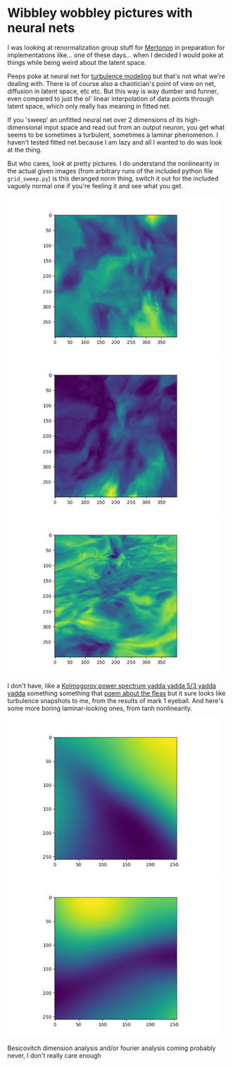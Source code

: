 Wibbley wobbley pictures with neural nets
===

I was looking at renormalization group stuff for [Mertonon](https://github.com/howonlee/mertonon) in preparation for implementations like... one of these days... when I decided I would poke at things while being weird about the latent space.

Peeps poke at neural net for [turbulence modeling](https://pubs.aip.org/aip/pof/article-abstract/34/2/025111/2847083/Attention-enhanced-neural-network-models-for?redirectedFrom=fulltext) but that's not what we're dealing with. There is of course also a chaotician's point of view on net, diffusion in latent space, etc etc. But this way is way dumber and funner, even compared to just the ol' linear interpolation of data points through latent space, which only really has meaning in fitted net.

If you 'sweep' an unfitted neural net over 2 dimensions of its high-dimensional input space and read out from an output neuron, you get what seems to be sometimes a turbulent, sometimes a laminar phenomenon. I haven't tested fitted net because I am lazy and all I wanted to do was look at the thing.

But who cares, look at pretty pictures. I do understand the nonlinearity in the actual given images (from arbitrary runs of the included python file `grid_sweep.py`) is this deranged norm thing, switch it out for the included vaguely normal one if you're feeling it and see what you get.

<img src="https://raw.githubusercontent.com/howonlee/nn-turbulence/master/fig1.png" width="480" height="360">
<img src="https://raw.githubusercontent.com/howonlee/nn-turbulence/master/fig2.png" width="480" height="360">
<img src="https://raw.githubusercontent.com/howonlee/nn-turbulence/master/fig3.png" width="480" height="360">

I don't have, like a [Kolmogorov power spectrum yadda yadda 5/3 yadda yadda](https://spie.org/samples/FG02.pdf) something something that [poem about the fleas](https://en.wikipedia.org/wiki/Siphonaptera_(poem)) but it sure looks like turbulence snapshots to me, from the results of mark 1 eyeball. And here's some more boring laminar-looking ones, from tanh nonlinearity.

<img src="https://raw.githubusercontent.com/howonlee/nn-turbulence/master/fig4.png" width="480" height="360">
<img src="https://raw.githubusercontent.com/howonlee/nn-turbulence/master/fig5.png" width="480" height="360">

Besicovitch dimension analysis and/or fourier analysis coming probably never, I don't really care enough
